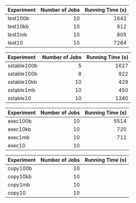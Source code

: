 Experiment | Number of Jobs | Running Time (s) 
:----------|---------------:|----------------:
test100b   |  10            |  1642
test10kb   |  10            |  812
test1mb    |  10            |  805
test10     |  10            |  7264


Experiment | Number of Jobs | Running Time (s)
:----------|---------------:|----------------:
sstable100b   |  5             |  1627
sstable100b   |  8             |  922
sstable10kb   |  10            |  429
sstable1mb    |  10            |  450
sstable10     |  10            |  1340


Experiment | Number of Jobs | Running Time (s)
:----------|---------------:|----------------:
exec100b   |  10            |  5514
exec10kb   |  10            |  720
exec1mb    |  10            |  711
exec10     |  10            |  


Experiment | Number of Jobs | Running Time (s)
:----------|---------------:|----------------:
copy100b   |  10            |  
copy10kb   |  10            |  
copy1mb    |  10            |  
copy10     |  10            |  






